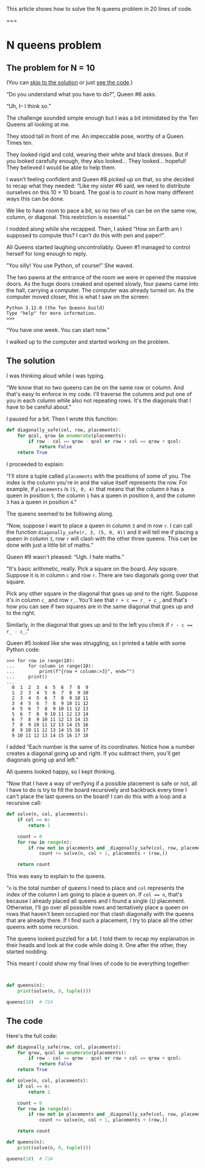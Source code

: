 This article shows how to solve the N queens problem in 20 lines of code.

===

# N queens problem

## The problem for N = 10

(You can [skip to the solution](#the-solution) or just [see the code](#the-code).)

“Do you understand what you have to do?”, Queen #6 asks.

“Uh, I– I think so.”

The challenge sounded simple enough but I was a bit intimidated by the Ten Queens all looking at me.

They stood tall in front of me.
An impeccable pose, worthy of a Queen.
Times ten.

They looked rigid and cold, wearing their white and black dresses.
But if you looked carefully enough, they also looked…
They looked… hopeful!
They believed I would be able to help them.

I wasn’t feeling confident and Queen #8 picked up on that, so she decided to recap what they needed:
“Like my sister #6 said, we need to distribute ourselves on this 10 × 10 board.
The goal is to _count_ in how many different ways this can be done.

We like to have room to pace a bit, so no two of us can be on the same row, column, or diagonal.
This restriction is essential.”

I nodded along while she recapped.
Then, I asked “How on Earth am I supposed to compute this?
I can’t do this with pen and paper!”.

All Queens started laughing uncontrollably.
Queen #1 managed to control herself for long enough to reply.

”You silly! You use Python, of course!”
She waved.

The two pawns at the entrance of the room we were in opened the massive doors.
As the huge doors creaked and opened slowly, four pawns came into the hall, carrying a computer.
The computer was already turned on.
As the computer moved closer, this is what I saw on the screen:

```
Python 3.12.0 (the Ten Queens build)
Type "help" for more information.
>>>
```

“You have one week.
You can start now.”

I walked up to the computer and started working on the problem.

## The solution

I was thinking aloud while I was typing.

“We know that no two queens can be on the same row or column.
And that's easy to enforce in my code.
I'll traverse the columns and put one of you in each column while also not repeating rows.
It's the diagonals that I have to be careful about.”

I paused for a bit.
Then I wrote this function:

```py
def diagonally_safe(col, row, placements):
    for qcol, qrow in enumerate(placements):
        if row - col == qrow - qcol or row + col == qrow + qcol:
            return False
    return True
```

I proceeded to explain:

“I'll store a tuple called `placements` with the positions of some of you.
The index is the column you're in and the value itself represents the row.
For example, if `placements` is `(5, 0, 4)` that means that the column `0` has a queen in position `5`, the column `1` has a queen in position `0`, and the column `3` has a queen in position `4`.”

The queens seemed to be following along.

“Now, suppose I want to place a queen in column `3` and in row `r`.
I can call the function `diagonally_safe(r, 3, (5, 0, 4))` and it will tell me if placing a queen in column `3`, row `r` will clash with the other three queens.
This can be done with just a little bit of maths.”

Queen #9 wasn't pleased: “Ugh.
I hate maths.”

“It's basic arithmetic, really.
Pick a square on the board.
Any square.
Suppose it is in column `c` and row `r`.
There are two diagonals going over that square.

Pick any other square in the diagonal that goes up and to the right.
Suppose it's in column `c_` and row `r_`.
You'll see that `r + c == r_ + c_`, and that's how you can see if two squares are in the same diagonal that goes up and to the right.

Similarly, in the diagonal that goes up and to the left you check if `r - c == r_ - c_`.”

Queen #5 looked like she was struggling, so I printed a table with some Python code:

```pycon
>>> for row in range(10):
...     for column in range(10):
...         print(f"{row + column:>3}", end="")
...     print()
...
  0  1  2  3  4  5  6  7  8  9
  1  2  3  4  5  6  7  8  9 10
  2  3  4  5  6  7  8  9 10 11
  3  4  5  6  7  8  9 10 11 12
  4  5  6  7  8  9 10 11 12 13
  5  6  7  8  9 10 11 12 13 14
  6  7  8  9 10 11 12 13 14 15
  7  8  9 10 11 12 13 14 15 16
  8  9 10 11 12 13 14 15 16 17
  9 10 11 12 13 14 15 16 17 18
```

I added “Each number is the same of its coordinates.
Notice how a number creates a diagonal going up and right.
If you subtract them, you'll get diagonals going up and left.”

All queens looked happy, so I kept thinking.

“Now that I have a way of verifying if a possible placement is safe or not, all I have to do is try to fill the board recursively and backtrack every time I can't place the last queens on the board!
I can do this with a loop and a recursive call:

```py
def solve(n, col, placements):
    if col == n:
        return 1

    count = 0
    for row in range(n):
        if row not in placements and _diagonally_safe(col, row, placements):
            count += solve(n, col + 1, placements + (row,))

    return count
```

This was easy to explain to the queens.

“`n` is the total number of queens I need to place and `col` represents the index of the column I am going to place a queen on.
If `col == n`, that's because I already placed all queens and I found a single (`1`) placement.
Otherwise, I'll go over all possible rows and tentatively place a queen on rows that haven't been occupied nor that clash diagonally with the queens that are already there.
If I find such a placement, I try to place all the other queens with some recursion.

The queens looked puzzled for a bit.
I told them to recap my explanation in their heads and look at the code while doing it.
One after the other, they started nodding.

This meant I could show my final lines of code to tie everything together:

```py


def queens(n):
    print(solve(n, 0, tuple()))

queens(10)  # 724
```


## The code

Here's the full code:

```py
def diagonally_safe(row, col, placements):
    for qrow, qcol in enumerate(placements):
        if row - col == qrow - qcol or row + col == qrow + qcol:
            return False
    return True

def solve(n, col, placements):
    if col == n:
        return 1

    count = 0
    for row in range(n):
        if row not in placements and _diagonally_safe(col, row, placements):
            count += solve(n, col + 1, placements + (row,))

    return count

def queens(n):
    print(solve(n, 0, tuple()))

queens(10)  # 724
```
